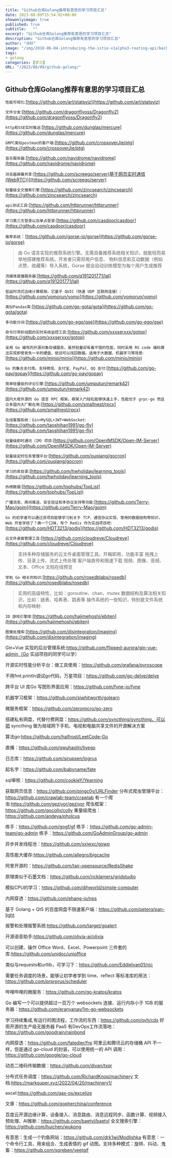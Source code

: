 ```yaml
---
title: "Github仓库Golang推荐有意思的学习项目汇总"
date: 2023-08-09T15:54:02+08:00
showonlyimage: true
published: true
subtitle:   ""
excerpt: "Github仓库Golang推荐有意思的学习项目汇总"
description: "Github仓库Golang推荐有意思的学习项目汇总"
author: "冷轩"
image: "/img/2018-06-04-introducing-the-istio-v1alpha3-routing-api/background.jpg"
tags:
- golang
categories: [学习]
URL: "/2023/08/09/github-golang/"
---
```


## Github仓库Golang推荐有意思的学习项目汇总

`性能可视化`:[https://github.com/arl/statsviz](https://github.com/arl/statsviz)

`文件分发`:[https://github.com/dragonflyoss/Dragonfly2](https://github.com/dragonflyoss/Dragonfly2)

`http和SSE实时推送`:[https://github.com/dunglas/mercure](https://github.com/dunglas/mercure)

`GRPC类似postman的客户端`:[https://github.com/crossoverJie/ptg](https://github.com/crossoverJie/ptg)

`音乐服务器`:[https://github.com/navidrome/navidrome](https://github.com/navidrome/navidrome)

`浏览器屏幕共享`:[https://github.com/screego/server(基于网页实时通信(WebRTC))](https://github.com/screego/server)

`轻量级全文搜索引擎`:[https://github.com/zincsearch/zincsearch](https://github.com/zincsearch/zincsearch)

`api测试工具`:[https://github.com/httprunner/httprunner](https://github.com/httprunner/httprunner)


`学习第三方登录以及单点登录`:[https://github.com/casdoor/casdoor](https://github.com/casdoor/casdoor)


`推荐系统`：[https://github.com/gorse-io/gorse](https://github.com/gorse-io/gorse)
 > 由 Go 语言实现的推荐系统引擎。无需具备推荐系统相关知识，就能轻而易举地搭建推荐系统。开发者只需将用户信息、
 > 物料信息和互动数据（例如点赞、收藏等）导入系统，Gorse 就会自动训练模型为每个用户生成推荐


`流媒体直播服务器`:[https://github.com/q191201771/lal](https://github.com/q191201771/lal)

`低延时流式边缘计算框架。它基于 QUIC（快速 UDP 互联网连接）`:[https://github.com/yomorun/yomo](https://github.com/yomorun/yomo)


`类似Pandas库`:[https://github.com/go-gota/gota](https://github.com/go-gota/gota)

`多功能分词`:[https://github.com/go-ego/gse](https://github.com/go-ego/gse)

`命令行带折线图的实时系统监控工具`:[https://github.com/xxxserxxx/gotop](https://github.com/xxxserxxx/gotop)

`采用 Go 编写的开源对象存储服务，虽然轻量却有着不错的性能，同时采用 RS code 编码算法实现即使丢失一半的硬盘，依旧可以找回数据。适用于大数据、机器学习等场景`:[https://github.com/minio/minio](https://github.com/minio/minio)

`Go 的集合支付库。支持微信、支付宝、PayPal、QQ 支付`:[https://github.com/go-pay/gopay](https://github.com/go-pay/gopay)

`简单轻量级的评论引擎`:[https://github.com/umputun/remark42](https://github.com/umputun/remark42)

`国内大佬开源的 Go 语言 RPC 框架。框架入门轻松能够快速上手，性能优于 grpc-go 而且众多国内大厂都在用`:[https://github.com/smallnest/rpcx](https://github.com/smallnest/rpcx)

`在线客服系统：Gin+MySQL+JWT+WebSocket`:[https://github.com/taoshihan1991/go-fly](https://github.com/taoshihan1991/go-fly)

`轻量级即时通讯（IM）项目`:[https://github.com/OpenIMSDK/Open-IM-Server](https://github.com/OpenIMSDK/Open-IM-Server)

`轻量级定时任务管理平台`:[https://github.com/ouqiang/gocron](https://github.com/ouqiang/gocron)

`学习的库目录`:[https://github.com/hwholiday/learning_tools](https://github.com/hwholiday/learning_tools)

`热榜数据`:[https://github.com/tophubs/TopList](https://github.com/tophubs/TopList)

`广播消息、房间推送、安全验证和多协议支持等功能`:[https://github.com/Terry-Mao/goim](https://github.com/Terry-Mao/goim)

`Go 的初学者可以通过该项目能够学习到关于 TCP、通信协议实现、常用的数据结构等知识，Web 开发学烦了？换一个口味，写个 Redis 作为实战项目吧`:[https://github.com/HDT3213/godis](https://github.com/HDT3213/godis)

`云文件桌面管理工具`:[https://github.com/cloudreve/Cloudreve](https://github.com/cloudreve/Cloudreve)
> 支持多种存储服务的云文件桌面管理工具。开箱即用，功能丰富
> 拖拽上传、目录上传、流式上传处理
> 客户端直传和限速下载
> 视频、图像、音频、文本、Office 文档在线预览


`学到 Go 相关的知识`:[https://github.com/rosedblabs/rosedb](https://github.com/rosedblabs/rosedb)
> 实用的高级特性，比如：goroutine、chan、mutex
> 数据结构及算法相关知识，比如：链表、哈希表、跳表等
> 操作系统的一些知识，特别是文件系统和内存映射:

`2D 游戏引擎库`:[https://github.com/hajimehoshi/ebiten](https://github.com/hajimehoshi/ebiten)

`图像处理库`:[https://github.com/disintegration/imaging](https://github.com/disintegration/imaging)

Gin+Vue 实现的后台管理系统:https://github.com/flipped-aurora/gin-vue-admin（Go 实战项目的同学可以学）

开源实时性能分析平台：做工具使用：https://github.com/grafana/pyroscope

不用fmt.println调试go代码，万星项目：https://github.com/go-delve/delve

跨平台 UI 库Go 写图形界面应用：https://github.com/fyne-io/fyne


机器学习框架：https://github.com/sjwhitworth/golearn



微服务框架：https://github.com/zeromicro/go-zero

搭建私有网盘，代替付费网盘：https://github.com/syncthing/syncthing，可以把 syncthing 做为局域网下手机、电视和电脑共享文件的开源解决方案



算法go:https://github.com/halfrost/LeetCode-Go


直播：https://github.com/gwuhaolin/livego


日志库：https://github.com/sirupsen/logrus


起名字：https://github.com/babyname/fate


sql审核：https://github.com/cookieY/Yearning


获取网页信息：https://github.com/pingc0y/URLFinder
分布式爬虫管理平台：https://github.com/crawlab-team/crawlab
有一个爬虫:https://github.com/geziyor/geziyor
爬虫框架：https://github.com/gocolly/colly
重量级爬虫：https://github.com/andeya/pholcus



练手：https://github.com/gogf/gf
练手：https://github.com/go-admin-team/go-admin
练手：https://github.com/GoAdminGroup/go-admin



异步并发线程池：https://github.com/xxjwxc/gowp

高性能大缓存:https://github.com/allegro/bigcache

阿里开源的：https://github.com/tair-opensource/RedisShake

原理类似于石墨文档：https://github.com/ricklamers/gridstudio

模拟CPU的学习：https://github.com/djhworld/simple-computer


内网穿透：https://github.com/ehang-io/nps


基于 Golang + Qt5 的百度网盘不限速客户端：https://github.com/peterq/pan-light



报警和处理报警系统:https://github.com/target/goalert


开源语音助手:https://github.com/olivia-ai/olivia

可以创建、操作 Office Word、Excel、Powerpoint 三件套的库:https://github.com/unidoc/unioffice

类似与requests和urllib，可学习下：https://github.com/EddieIvan01/nic



需要任务调度的场景，能够让初学者学到 time、reflect 等标准库的用法：https://github.com/prprprus/scheduler


哔哩哔哩的微服务：https://github.com/go-kratos/kratos

Go 编写一个可以提供超过一百万个 websockets 连接、运行内存小于 1GB 的服务器：https://github.com/eranyanay/1m-go-websockets


学习持续集成,有运行的图流程，工作流的东西：https://github.com/ovh/cds
好雨开源的生产级无服务器 PaaS  有DevOps工作流落地：https://github.com/goodrain/rainbond


内网穿透：https://github.com/fatedier/frp
阿里云和腾讯云的存储桶 API 不一样，但是通过 go-cloud 的封装，可以使用统一的 API 调用：https://github.com/google/go-cloud


动态二维码传输数据：https://github.com/divan/txqr

分布式任务调度：https://github.com/RichardKnop/machinery  文档:https://marksuper.xyz/2022/04/20/machinery1/

excel:https://github.com/qax-os/excelize


文章：https://github.com/gopherchina/conference

百度云开源边缘计算，设备接入、消息路由、消息远程同步、函数计算、视频接入预处理、AI推断：https://github.com/baetyl/baetyl
全文搜索引擎：https://github.com/huichen/wukong







有意思：生成一个钓鱼网站：https://github.com/drk1wi/Modlishka
有意思：一个命令行工具，用来组合、生成表情的 gif 动图。支持多种模式：旋转、抖动、鬼畜：https://github.com/sgreben/yeetgif



